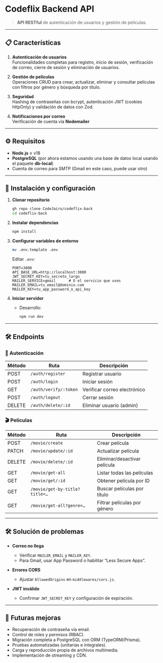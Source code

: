 # Codeflix Backend API

> **API RESTful** de autenticación de usuarios y gestión de películas.

---

## 📋 Características

1. **Autenticación de usuarios**  
   Funcionalidades completas para registro, inicio de sesión, verificación de correo, cierre de sesión y eliminación de usuarios.

2. **Gestión de películas**  
   Operaciones CRUD para crear, actualizar, eliminar y consultar películas con filtros por género y búsqueda por título.

3. **Seguridad**  
   Hashing de contraseñas con bcrypt, autenticación JWT (cookies httpOnly) y validación de datos con Zod.

4. **Notificaciones por correo**  
   Verificación de cuenta vía **Nodemailer**

---

## ⚙️ Requisitos

- **Node.js** ≥ v18  
- **PostgreSQL** (por ahora estamos usando una base de datos local usando el paquete **db-local**)  
- Cuenta de correo para SMTP (Gmail en este caso, puede usar otro)

---

## 🚀 Instalación y configuración

1. **Clonar repositorio**  
   ```bash
   gh repo clone CodeJairo/codeflix-back
   cd codeflix-back
   ```

2. **Instalar dependencias**  
   ```bash
   npm install
   ```

3. **Configurar variables de entorno**  
   ```bash
   mv .env.template .env
   ```  
   Editar `.env`:
   ```env
   PORT=3000
   API_BASE_URL=http://localhost:3000
   JWT_SECRET_KEY=tu_secreto_largo
   MAILER_SERVICE=gmail      # O el servicio que uses
   MAILER_EMAIL=tu_email@dominio.com
   MAILER_KEY=tu_app_password_o_api_key
   ```

4. **Iniciar servidor**  
   - Desarrollo:
     ```bash
     npm run dev
     ```

---

## 🛠️ Endpoints

### 🔐 Autenticación

| Método | Ruta                   | Descripción                 |
| ------ | ---------------------- | --------------------------- |
| POST   | `/auth/register`       | Registrar usuario           |
| POST   | `/auth/login`          | Iniciar sesión              |
| GET    | `/auth/verify/:token`  | Verificar correo electrónico|
| POST   | `/auth/logout`         | Cerrar sesión               |
| DELETE | `/auth/delete/:id`     | Eliminar usuario (admin)    |

### 🎬 Películas

| Método | Ruta                          | Descripción                   |
| ------ | ----------------------------- | ----------------------------- |
| POST   | `/movie/create`               | Crear película                |
| PATCH  | `/movie/update/:id`           | Actualizar película           |
| DELETE | `/movie/delete/:id`           | Eliminar/desactivar película  |
| GET    | `/movie/get-all`              | Listar todas las películas    |
| GET    | `/movie/get/:id`              | Obtener película por ID       |
| GET    | `/movie/get-by-title?title=…`  | Buscar películas por título   |
| GET    | `/movie/get-all?genre=…`      | Filtrar películas por género  |

---

## 🛠 Solución de problemas

- **Correo no llega**  
  - Verificar `MAILER_EMAIL` y `MAILER_KEY`.  
  - Para Gmail, usar App Password o habilitar “Less Secure Apps”.

- **Errores CORS**  
  - Ajustar `AllowedOrigins` en `middlewares/cors.js`.

- **JWT inválido**  
  - Confirmar `JWT_SECRET_KEY` y configuración de expiración.

---

## 🔮 Futuras mejoras

- Recuperación de contraseña vía email.  
- Control de roles y permisos (RBAC).  
- Migración completa a PostgreSQL con ORM (TypeORM/Prisma).  
- Pruebas automatizadas (unitarias e integrales).  
- Carga y reproducción propia de archivos multimedia.  
- Implementación de streaming y CDN.
